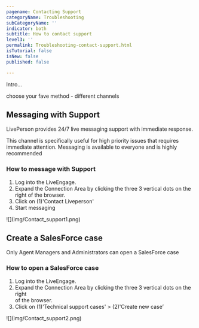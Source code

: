 ```yaml
---
pagename: Contacting Support
categoryName: Troubleshooting
subCategoryName: ''
indicator: both
subtitle: How to contact support
level3: ''
permalink: Troubleshooting-contact-support.html
isTutorial: false
isNew: false
published: false

---
```

Intro...

choose your fave method - different channels

## Messaging with Support

LivePerson provides 24/7 live messaging support with immediate response.

This channel is specifically useful for high priority issues that requires immediate attention. Messaging is available to everyone and is highly recommended

### How to message with Support

1. Log into the LiveEngage.
2. Expand the Connection Area by clicking the three 3 vertical dots on the right of the browser.
3. Click on (1)'Contact Liveperson'
4. Start messaging

!\[\](img/Contact_support1.png)

## Create a SalesForce case

Only Agent Managers and Administrators can open a SalesForce case

### How to open a SalesForce case

1. Log into the LiveEngage.
2. Expand the Connection Area by clicking the three 3 vertical dots on the right   
   of the browser.
3. Click on (1)'Technical support cases' > (2)'Create new case’

!\[\](img/Contact_support2.png)